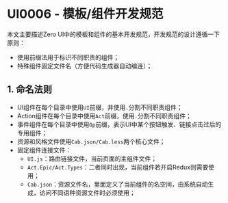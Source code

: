 # UI0006 - 模板/组件开发规范

本文主要描述Zero UI中的模板和组件的基本开发规范，开发规范的设计遵循一下原则：

* 使用前缀法用于标识不同职责的组件；
* 特殊组件固定文件名（方便代码生成器自动编连）；

## 1. 命名法则

* UI组件在每个目录中使用`UI`前缀，并使用`.`分割不同职责组件；
* Action组件在每个目录中使用`Act`前缀，使用`.`分割不同职责组件；
* 事件组件在每个目录中使用`Op`前缀，表示UI中某个按钮触发、链接点击过后的专用组件；
* 资源和风格文件使用`Cab.json/Cab.less`两个核心文件；
* 固定组件连接文件：
  * `UI.js`：路由链接文件，当前页面的主组件文件；
  * `Act.Epic/Act.Types`：二者同时出现，当前组件若开启Redux则需要使用；
  * `Cab.json`：资源文件名，里面定义了当前组件的名空间，由系统自动生成，访问不同语种资源文件时必须使用；




